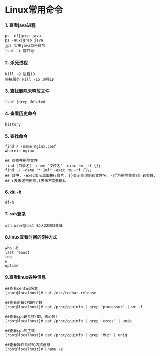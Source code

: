 # Linux常用命令

#### 1. 查看java进程

````shell script
ps -ef|grep java
ps -aux|grep java
jps 实用java自带命令
lsof -i 端口号
````

#### 2. 杀死进程

  ````shell script
kill -9 进程ID
停掉服务 kill -15 进程ID
````

#### 3. 查找删除未释放文件

````shell script
lsof |grep deleted
````

#### 4. 查看历史命令

````shell script
history
````

#### 5. 查找命令

````shell script
find / -name nginx.conf
whereis nginx

## 查找并删除文件
find [目录名] -name "文件名" -exec rm -rf {};
find ./ -name "*.iml" -exec rm -rf {}\;
## 其中, -exec表示后面执行命令, {}表示查询到到文件名, -rf为删除命令rm 到参数, 
## r表示递归删除,f表示不需要确认
````

#### 6. du -h

````shell script
df-h
````

#### 7. ssh登录

````shell script
ssh user@host 默认22端口登陆
````

#### 8.linux查看时间的5种方式

````shell script
who -b
last reboot
top
w
uptime
````

#### 9.查看linux各种信息

````shell script
##查看centos版本
[root@localhost]# cat /etc/redhat-release

##查看逻辑CPU的个数
[root@localhost]# cat /proc/cpuinfo | grep 'processor' | wc -l

##查看cpu是几核(即，核心数)
[root@localhost]# cat /proc/cpuinfo | grep 'cores' | uniq

##查看cpu的主频
[root@localhost]# cat /proc/cpuinfo | grep 'MHz' | uniq

##查看操作系统的内核信息
[root@localhost]# uname -a
````
